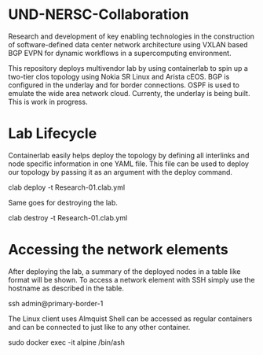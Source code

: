 # UND-NERSC-Collaboration
Research and development of key enabling technologies in the construction of software-defined data center network architecture using VXLAN based BGP EVPN for dynamic workflows in a supercomputing environment.

This repository deploys multivendor lab by using containerlab to spin up a two-tier clos topology using Nokia SR Linux and Arista cEOS. BGP is configured in the underlay and for border connections. OSPF is used to emulate the wide area network cloud. Currenty, the underlay is being built. This is work in progress.

# Lab Lifecycle

Containerlab easily helps deploy the topology by defining all interlinks and node specific information in one YAML file. This file can be used to deploy our topology by passing it as an argument with the deploy command.

clab deploy -t Research-01.clab.yml

Same goes for destroying the lab.

clab destroy -t Research-01.clab.yml

# Accessing the network elements

After deploying the lab, a summary of the deployed nodes in a table like format will be shown. To access a network element with SSH simply use the hostname as described in the table.

ssh admin@primary-border-1

The Linux client uses Almquist Shell can be accessed as regular containers and can be connected to just like to any other container.

sudo docker exec -it alpine /bin/ash

